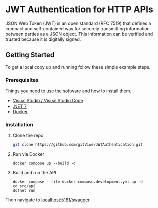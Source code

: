 <!-- ABOUT THE PROJECT -->
# JWT Authentication for HTTP APIs

JSON Web Token (JWT) is an open standard (RFC 7519) that defines a compact and self-contained way for securely transmitting information between parties as a JSON object.
This information can be verified and trusted because it is digitally signed.

<!-- GETTING STARTED -->
## Getting Started

To get a local copy up and running follow these simple example steps.

### Prerequisites

Things you need to use the software and how to install them.
* [Visual Studio / Visual Studio Code](https://visualstudio.microsoft.com/)
* [.NET 7](https://dotnet.microsoft.com/en-us/download/dotnet)
* [Docker](https://www.docker.com/)

### Installation

1. Clone the repo
   ```sh
   git clone https://github.com/gitViwe/JWTAuthentication.git
   ```
2. Run via Docker
   ```
   docker compose up --build -d
   ```
3. Build and run the API
   ```
   docker compose --file docker-compose.development.yml up -d
   cd src/api
   dotnet run
   ```

Then navigate to [localhost:5161/swagger](http://localhost:5161/swagger)
